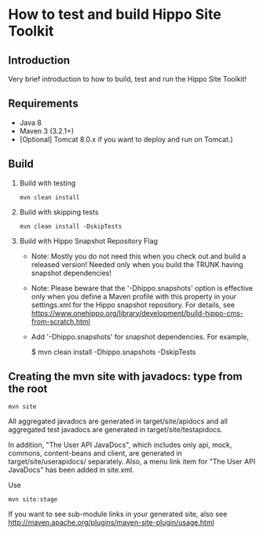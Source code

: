How to test and build Hippo Site Toolkit
========================================

Introduction
------------

  Very brief introduction to how to build, test and run the Hippo Site Toolkit!

Requirements
------------

* Java 8
* Maven 3 (3.2.1+)
* [Optional] Tomcat 8.0.x if you want to deploy and run on Tomcat.)

Build
----- 
     
1. Build with testing
    
       mvn clean install
    
2. Build with skipping tests

       mvn clean install -DskipTests 

3. Build with Hippo Snapshot Repository Flag
      - Note: Mostly you do not need this when you check out and build a released version!
              Needed only when you build the TRUNK having snapshot dependencies!
      - Note: Please beware that the '-Dhippo.snapshots' option is effective only when you define
              a Maven profile with this property in your settings.xml for the Hippo snapshot repository.
              For details, see https://www.onehippo.org/library/development/build-hippo-cms-from-scratch.html
      - Add '-Dhippo.snapshots' for snapshot dependencies.
        For example,
        
          $ mvn clean install -Dhippo.snapshots -DskipTests

Creating the mvn site with javadocs: type from the root
-------------------------------------------------------

    mvn site

   All aggregated javadocs are generated in target/site/apidocs and all aggregated test javadocs are generated in target/site/testapidocs.

   In addition, "The User API JavaDocs", which includes only api, mock, commons, content-beans and client, are generated in target/site/userapidocs/ separately.
   Also, a menu link item for "The User API JavaDocs" has been added in site.xml.

   Use

    mvn site:stage

   If you want to see sub-module links in your generated site, also see
   http://maven.apache.org/plugins/maven-site-plugin/usage.html
      